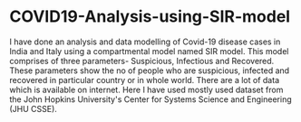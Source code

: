 # COVID19-Analysis-using-SIR-model
I have done an analysis and data modelling of Covid-19 disease cases in India and Italy using a compartmental model named SIR model.
This model comprises of three parameters- Suspicious, Infectious and Recovered. These parameters show the no of people who are suspicious, infected and recovered in particular country or in whole world.
There are a lot of data which is available on internet. Here I have used mostly used dataset from the John Hopkins University's Center for Systems Science and Engineering (JHU CSSE).

